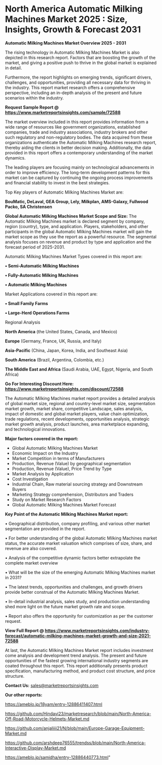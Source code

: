 # North America Automatic Milking Machines Market 2025 : Size, Insights, Growth & Forecast 2031

<Strong> Automatic Milking Machines Market Overview 2025 - 2031</strong>

The rising technology in Automatic Milking Machines Market is also depicted in this research report. Factors that are boosting the growth of the market, and giving a positive push to thrive in the global market is explained in detail.

Furthermore, the report highlights on emerging trends, significant drivers, challenges, and opportunities, providing all necessary data for thriving in the industry. This report market research offers a comprehensive perspective, including an in-depth analysis of the present and future scenarios within the industry.

<strong>Request Sample Report @ <a href=https://www.marketreportsinsights.com/sample/72588>https://www.marketreportsinsights.com/sample/72588</a></strong>

The market overview included in this report provides information from a wide range of resources like government organizations, established companies, trade and industry associations, industry brokers and other such regulatory and non-regulatory bodies. The data acquired from these organizations authenticate the Automatic Milking Machines research report, thereby aiding the clients in better decision making. Additionally, the data provided in this report offers a contemporary understanding of the market dynamics.

The leading players are focusing mainly on technological advancements in order to improve efficiency. The long-term development patterns for this market can be captured by continuing the ongoing process improvements and financial stability to invest in the best strategies.

Top Key players of Automatic Milking Machines Market are:

<strong>BouMatic, DeLaval, GEA Group, Lely, Milkplan, AMS-Galaxy, Fullwood Packo, SA Christensen</strong>

<strong><b>Global Automatic Milking Machines Market Scope and Size:</b></strong>
The Automatic Milking Machines market is declared segment by company, region (country), type, and application. Players, stakeholders, and other participants in the global Automatic Milking Machines market will gain the market scope as they use the report as a powerful resource. The segmental analysis focuses on revenue and product by type and application and the forecast period of 2025-2031.

Automatic Milking Machines Market Types covered in this report are:

<strong>• Semi-Automatic Milking Machines

• Fully-Automatic Milking Machines

• Automatic Milking Machines</strong>

Market Applications covered in this report are:

<strong>• Small Family Farms

• Large-Herd Operations Farms</strong> 

Regional Analysis

<strong>North America</strong> (the United States, Canada, and Mexico)

<strong>Europe</strong> (Germany, France, UK, Russia, and Italy)

<strong>Asia-Pacific</strong> (China, Japan, Korea, India, and Southeast Asia)

<strong>South America</strong> (Brazil, Argentina, Colombia, etc.)

<strong>The Middle East and Africa</strong> (Saudi Arabia, UAE, Egypt, Nigeria, and South Africa)

<strong>Go For Interesting Discount Here: <a href=https://www.marketreportsinsights.com/discount/72588>https://www.marketreportsinsights.com/discount/72588</a></strong>

The Automatic Milking Machines market report provides a detailed analysis of global market size, regional and country-level market size, segmentation market growth, market share, competitive Landscape, sales analysis, impact of domestic and global market players, value chain optimization, trade regulations, recent developments, opportunities analysis, strategic market growth analysis, product launches, area marketplace expanding, and technological innovations.

<strong><b>Major factors covered in the report:</b></strong>
<ul>
  <li>Global Automatic Milking Machines Market </li>
  <li>Economic Impact on the Industry</li>
  <li>Market Competition in terms of Manufacturers</li>
  <li>Production, Revenue (Value) by geographical segmentation</li>
  <li>Production, Revenue (Value), Price Trend by Type</li>
  <li>Market Analysis by Application</li>
  <li>Cost Investigation</li>
  <li>Industrial Chain, Raw material sourcing strategy and Downstream Buyers</li>
  <li>Marketing Strategy comprehension, Distributors and Traders</li>
  <li>Study on Market Research Factors</li>
  <li>Global Automatic Milking Machines Market Forecast</li>
</ul>

<strong><b>Key Point of the Automatic Milking Machines Market report:</b></strong>

• Geographical distribution, company profiling, and various other market segmentation are provided in the report.

• For better understanding of the global Automatic Milking Machines market status, the accurate market valuation which comprises of size, share, and revenue are also covered.

• Analysis of the competitive dynamic factors better extrapolate the complete market overview

• What will be the size of the emerging Automatic Milking Machines market in 2031?

• The latest trends, opportunities and challenges, and growth drivers provide better construal of the Automatic Milking Machines Market.

• In-detail industrial analysis, sales study, and production understanding shed more light on the future market growth rate and scope.

• Report also offers the opportunity for customization as per the customer request.

<strong><b>View Full Report @ <a href=https://www.marketreportsinsights.com/industry-forecast/automatic-milking-machines-market-growth-and-size-2021-72588>https://www.marketreportsinsights.com/industry-forecast/automatic-milking-machines-market-growth-and-size-2021-72588</a></b></strong>


At last, the Automatic Milking Machines Market report includes investment come analysis and development trend analysis. The present and future opportunities of the fastest growing international industry segments are coated throughout this report. This report additionally presents product specification, manufacturing method, and product cost structure, and price structure.

<strong>Contact Us:</strong>
sales@marketreportsinsights.com

<strong>Our other reports:</strong>

<a href=https://ameblo.jp/18yam/entry-12886411407.html>https://ameblo.jp/18yam/entry-12886411407.html</a>

<a href=https://github.com/Hindavi23/marketresearch/blob/main/North-America-Off-Road-Motorcycle-Helmets-Market.md>https://github.com/Hindavi23/marketresearch/blob/main/North-America-Off-Road-Motorcycle-Helmets-Market.md</a>

<a href=https://github.com/anjaliiii21/N/blob/main/Europe-Garage-Equipment-Market.md>https://github.com/anjaliiii21/N/blob/main/Europe-Garage-Equipment-Market.md</a>

<a href=https://github.com/arshdeep76555/trendss/blob/main/North-America-Interactive-Display-Market.md>https://github.com/arshdeep76555/trendss/blob/main/North-America-Interactive-Display-Market.md</a>

<a href=https://ameblo.jp/samidha/entry-12886440773.html>https://ameblo.jp/samidha/entry-12886440773.html</a>"
